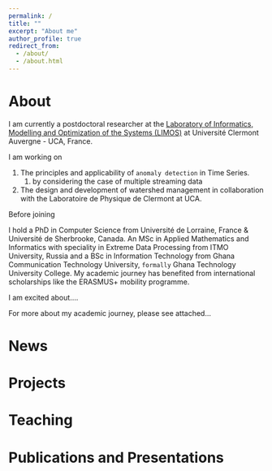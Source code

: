 ```yaml
---
permalink: /
title: ""
excerpt: "About me"
author_profile: true
redirect_from: 
  - /about/
  - /about.html
---
```


About
======

I am currently a postdoctoral researcher at the [Laboratory of Informatics, Modelling and Optimization of the Systems (LIMOS)](https://limos.fr/) at Université Clermont Auvergne - UCA, France.

I am working on
1. The principles and applicability of `anomaly detection` in Time Series.
   1. by considering the case of multiple streaming data
2. The design and development of watershed management in collaboration with the 
Laboratoire de Physique de Clermont at UCA.  

Before joining

I hold a PhD in Computer Science from Université de Lorraine, France & Université de Sherbrooke, Canada.
An MSc in Applied Mathematics and Informatics with speciality in Extreme Data Processing from ITMO University, Russia and
a BSc in Information Technology from Ghana Communication Technology University, `formally` Ghana Technology University College.
My academic journey has benefited from international scholarships like the ERASMUS+ mobility programme.

I am excited about....

For more about my academic journey, please see attached...

News
===

Projects
===

Teaching
===

Publications and Presentations
===